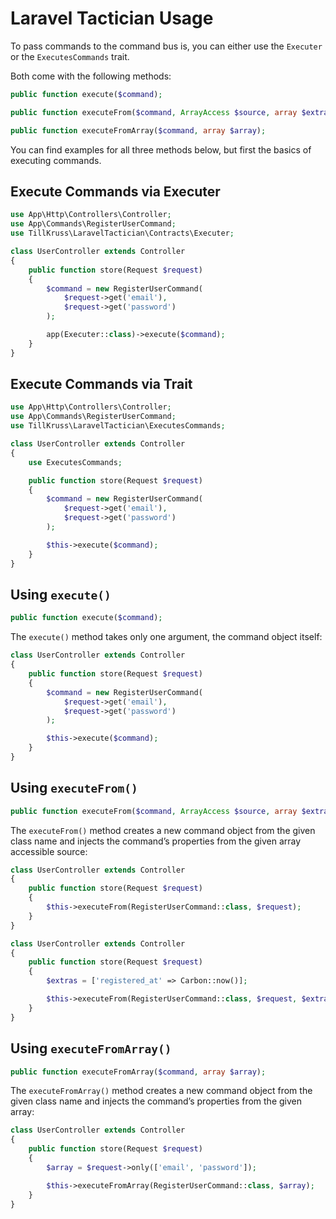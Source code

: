 # Laravel Tactician Usage

To pass commands to the command bus is, you can either use the `Executer` or the `ExecutesCommands` trait.

Both come with the following methods:

```php
public function execute($command);

public function executeFrom($command, ArrayAccess $source, array $extras = []);

public function executeFromArray($command, array $array);
```

You can find examples for all three methods below, but first the basics of executing commands.


## Execute Commands via Executer

```php
use App\Http\Controllers\Controller;
use App\Commands\RegisterUserCommand;
use TillKruss\LaravelTactician\Contracts\Executer;

class UserController extends Controller
{
    public function store(Request $request)
    {
        $command = new RegisterUserCommand(
            $request->get('email'),
            $request->get('password')
        );

        app(Executer::class)->execute($command);
    }
}
```


## Execute Commands via Trait

```php
use App\Http\Controllers\Controller;
use App\Commands\RegisterUserCommand;
use TillKruss\LaravelTactician\ExecutesCommands;

class UserController extends Controller
{
    use ExecutesCommands;

    public function store(Request $request)
    {
        $command = new RegisterUserCommand(
            $request->get('email'),
            $request->get('password')
        );

        $this->execute($command);
    }
}
```


## Using `execute()`

```php
public function execute($command);
```

The `execute()` method takes only one argument, the command object itself:

```php
class UserController extends Controller
{
    public function store(Request $request)
    {
        $command = new RegisterUserCommand(
            $request->get('email'),
            $request->get('password')
        );

        $this->execute($command);
    }
}
```


## Using `executeFrom()`

```php
public function executeFrom($command, ArrayAccess $source, array $extras = []);
```

The `executeFrom()` method creates a new command object from the given class name and injects the command’s properties from the given array accessible source:

```php
class UserController extends Controller
{
    public function store(Request $request)
    {
        $this->executeFrom(RegisterUserCommand::class, $request);
    }
}
```

```php
class UserController extends Controller
{
    public function store(Request $request)
    {
        $extras = ['registered_at' => Carbon::now()];

        $this->executeFrom(RegisterUserCommand::class, $request, $extras);
    }
}
```


## Using `executeFromArray()`

```php
public function executeFromArray($command, array $array);
```

The `executeFromArray()` method creates a new command object from the given class name and injects the command’s properties from the given array:

```php
class UserController extends Controller
{
    public function store(Request $request)
    {
        $array = $request->only(['email', 'password']);

        $this->executeFromArray(RegisterUserCommand::class, $array);
    }
}
```
